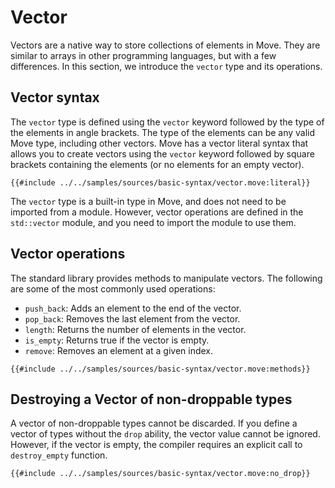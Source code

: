 # Vector

Vectors are a native way to store collections of elements in Move. They are similar to arrays in other programming languages, but with a few differences. In this section, we introduce the `vector` type and its operations.

## Vector syntax

The `vector` type is defined using the `vector` keyword followed by the type of the elements in angle brackets. The type of the elements can be any valid Move type, including other vectors. Move has a vector literal syntax that allows you to create vectors using the `vector` keyword followed by square brackets containing the elements (or no elements for an empty vector).

```move
{{#include ../../samples/sources/basic-syntax/vector.move:literal}}
```

The `vector` type is a built-in type in Move, and does not need to be imported from a module. However, vector operations are defined in the `std::vector` module, and you need to import the module to use them.

## Vector operations

<!-- Should either list all methods or point to https://docs.sui.io/references/framework/move-stdlib/vector -->

The standard library provides methods to manipulate vectors. The following are some of the most commonly used operations:

- `push_back`: Adds an element to the end of the vector.
- `pop_back`: Removes the last element from the vector.
- `length`: Returns the number of elements in the vector.
- `is_empty`: Returns true if the vector is empty.
- `remove`: Removes an element at a given index.

```move
{{#include ../../samples/sources/basic-syntax/vector.move:methods}}
```

## Destroying a Vector of non-droppable types
<!-- I have trouble grasping this. What does the "vector value cannot be ignored" mean? Why do I create an empty vector and if it's empty, why would I care about destroying? -->

A vector of non-droppable types cannot be discarded. If you define a vector of types without the `drop` ability, the vector value cannot be ignored. However, if the vector is empty, the compiler requires an explicit call to `destroy_empty` function.

```move
{{#include ../../samples/sources/basic-syntax/vector.move:no_drop}}
```
